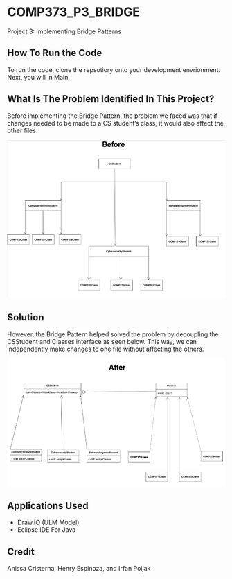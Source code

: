 # COMP373_P3_BRIDGE

Project 3: Implementing Bridge Patterns 

## How To Run the Code

To run the code, clone the repsotiory onto your development envrionment. Next, you will in Main.

## What Is The Problem Identified In This Project? 

Before implementing the Bridge Pattern, the problem we faced was that if changes needed to be made to a CS student’s class, it would also affect the other files. 

![](UML%20Diagram/Before.png)

## Solution

However, the Bridge Pattern helped solved the problem by decoupling the CSStudent and Classes interface as seen below. This way, we can independently make changes to one file without affecting the others.  

![](UML%20Diagram/After.png)

## Applications Used 

* Draw.IO (ULM Model)
* Eclipse IDE For Java 

## Credit 

Anissa Cristerna,
Henry Espinoza, and
Irfan Poljak


